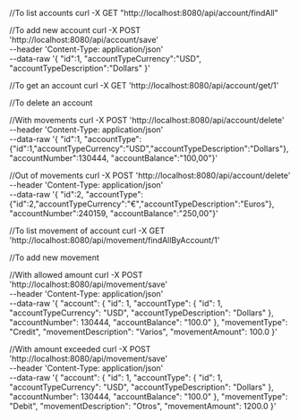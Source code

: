 //To list accounts
curl -X GET "http://localhost:8080/api/account/findAll"

//To add new account
curl -X POST 'http://localhost:8080/api/account/save' \
--header 'Content-Type: application/json' \
--data-raw '{
"id":1,
"accountTypeCurrency":"USD",
"accountTypeDescription":"Dollars"
}'

//To get an account
curl -X GET 'http://localhost:8080/api/account/get/1'

//To delete an account

//With movements
curl -X POST 'http://localhost:8080/api/account/delete' \
--header 'Content-Type: application/json' \
--data-raw '{
"id":1,
"accountType":{"id":1,"accountTypeCurrency":"USD","accountTypeDescription":"Dollars"},
"accountNumber":130444,
"accountBalance":"100,00"}'

//Out of movements
curl -X POST 'http://localhost:8080/api/account/delete' \
--header 'Content-Type: application/json' \
--data-raw '{
"id":2,
"accountType":{"id":2,"accountTypeCurrency":"€","accountTypeDescription":"Euros"},
"accountNumber":240159,
"accountBalance":"250,00"}'


//To list movement of account
curl -X GET 'http://localhost:8080/api/movement/findAllByAccount/1'


//To add new movement

//With allowed amount
curl -X POST 'http://localhost:8080/api/movement/save' \
--header 'Content-Type: application/json' \
--data-raw '{
        "account": {
            "id": 1,
            "accountType": {
                "id": 1,
                "accountTypeCurrency": "USD",
                "accountTypeDescription": "Dollars"
            },
            "accountNumber": 130444,
            "accountBalance": "100.0"
        },
        "movementType": "Credit",
        "movementDescription": "Varios",
        "movementAmount": 100.0
}'

//With amount exceeded
curl -X POST 'http://localhost:8080/api/movement/save' \
--header 'Content-Type: application/json' \
--data-raw '{
        "account": {
            "id": 1,
            "accountType": {
                "id": 1,
                "accountTypeCurrency": "USD",
                "accountTypeDescription": "Dollars"
            },
            "accountNumber": 130444,
            "accountBalance": "100.0"
        },
        "movementType": "Debit",
        "movementDescription": "Otros",
        "movementAmount": 1200.0
}'